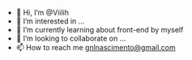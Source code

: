 - 👋 Hi, I’m @Viilih
- 👀 I’m interested in ...
- 🌱 I’m currently learning about front-end by myself
- 💞️ I’m looking to collaborate on ...
- 📫 How to reach me gnlnascimento@gmail.com

<!---
Viilih/Viilih is a ✨ special ✨ repository because its `README.md` (this file) appears on your GitHub profile.
You can click the Preview link to take a look at your changes.
--->
